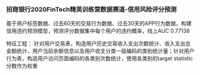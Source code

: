 ### 招商银行2020FinTech精英训练营数据赛道-信用风险评分预测

基于用户标签数据、过去60天的交易行为数据、过去30天的APP行为数据，构建信用违约预测模型，预测评分数据集中每个用户的违约概率，线上AUC 0.77138

特征工程：
针对用户交易表，构造用户历史交易收入支出次数统计、收入支出总金额统计、用户当前余额信息以及用户收支分类一级编码的类别统计量；针对用户行为表，构造用户访问页面编码的各类别次数统计，使用各类别的target statistic分数作为权重

